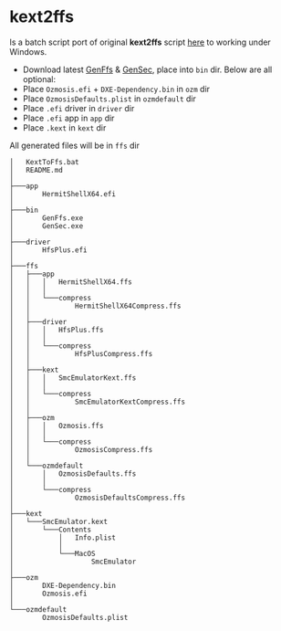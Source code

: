 # kext2ffs

Is a batch script port of original **kext2ffs** script [here](https://github.com/tuxuser/kext2ffs) to working under Windows.

- Download latest [GenFfs](https://github.com/tianocore/edk2-BaseTools-win32/raw/master/GenFfs.exe) & [GenSec](https://github.com/tianocore/edk2-BaseTools-win32/raw/master/GenSec.exe), place into `bin` dir. Below are all optional:
- Place `Ozmosis.efi` + `DXE-Dependency.bin` in `ozm` dir
- Place `OzmosisDefaults.plist` in `ozmdefault` dir
- Place `.efi` driver in `driver` dir
- Place `.efi` app in `app` dir
- Place `.kext` in `kext` dir

All generated files will be in `ffs` dir

```
│   KextToFfs.bat
│   README.md
│
├───app
│       HermitShellX64.efi
│
├───bin
│       GenFfs.exe
│       GenSec.exe
│
├───driver
│       HfsPlus.efi
│
├───ffs
│   ├───app
│   │   │   HermitShellX64.ffs
│   │   │
│   │   └───compress
│   │           HermitShellX64Compress.ffs
│   │
│   ├───driver
│   │   │   HfsPlus.ffs
│   │   │
│   │   └───compress
│   │           HfsPlusCompress.ffs
│   │
│   ├───kext
│   │   │   SmcEmulatorKext.ffs
│   │   │
│   │   └───compress
│   │           SmcEmulatorKextCompress.ffs
│   │
│   ├───ozm
│   │   │   Ozmosis.ffs
│   │   │
│   │   └───compress
│   │           OzmosisCompress.ffs
│   │
│   └───ozmdefault
│       │   OzmosisDefaults.ffs
│       │
│       └───compress
│               OzmosisDefaultsCompress.ffs
│
├───kext
│   └───SmcEmulator.kext
│       └───Contents
│           │   Info.plist
│           │
│           └───MacOS
│                   SmcEmulator
│
├───ozm
│       DXE-Dependency.bin
│       Ozmosis.efi
│
└───ozmdefault
        OzmosisDefaults.plist
```